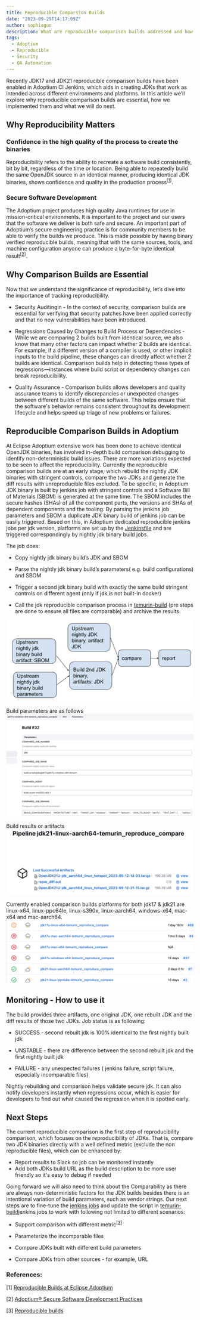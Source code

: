 ```yaml
---
title: Reproducible Comparsion Builds
date: "2023-09-29T14:17:09Z"
author: sophiaguo
description: What are reproducible comparison builds addressed and how are they implemented in Adoptium.
tags:
  - Adoptium
  - Reproducible
  - Security
  - QA Automation
---
```


Recently JDK17 and JDK21 reproducible comparison builds have been enabled in Adoptium CI Jenkins, which aids in creating JDKs that work as intended across different environments and platforms. In this article we’ll explore why reproducible comparison builds are essential, how we implemented them and what we will do next.

## Why Reproducibility Matters

### Confidence in the high quality of the process to create the binaries

Reproducibility refers to the ability to recreate a software build consistently, bit by bit, regardless of the time or location. Being able to repeatedly build the same OpenJDK source in an identical manner, producing identical JDK binaries, shows confidence and quality in the production process<sup>\[[1](https://adoptium.net/blog/2022/06/adoptium-reproducible-builds/)\]</sup>.

### Secure Software Development

The Adoptium project produces high quality Java runtimes for use in mission-critical environments. It is important to the project and our users that the software we deliver is both safe and secure. An important part of Adoptium’s secure engineering practice is for community members to be able to verify the builds we produce. This is made possible by having binary verified reproducible builds, meaning that with the same sources, tools, and machine configuration anyone can produce a byte-for-byte identical result<sup>\[[2](https://adoptium.net/docs/secure-software/)\]</sup>.

## Why Comparison Builds are Essential

Now that we understand the significance of reproducibility, let’s dive into the importance of tracking reproducibility.

- Security Auditingin - In the context of security, comparison builds are essential for verifying that security patches have been applied correctly and that no new vulnerabilities have been introduced.

- Regressions Caused by Changes to Build Process or Dependencies - While we are comparing 2 builds built from identical source, we also know that many other factors can impact whether 2 builds are identical. For example, if a different version of a compiler is used, or other implicit inputs to the build pipeline, these changes can directly affect whether 2 builds are identical. Comparison builds help in detecting these types of regressions—instances where build script or dependency changes can break reproducibility.

- Quality Assurance - Comparison builds allows developers and quality assurance teams to identify discrepancies or unexpected changes between different builds of the same software. This helps ensure that the software's behavior remains consistent throughout its development lifecycle and helps speed up triage of new problems or failures.

## Reproducible Comparison Builds in Adoptium

At Eclipse Adoptium extensive work has been done to achieve identical OpenJDK binaries, has involved in-depth build comparison debugging to identify non-deterministic build issues. There are more variations expected to be seen to affect the reproducibility.
Currently the reproducible comparison builds are at an early stage, which rebuild the nightly JDK binaries with stringent controls, compare the two JDKs and generate the diff results with unreproducible files excluded.
To be specific, in Adoptium JDK binary is built by jenkins job with stringent controls and a Software Bill of Materials (SBOM) is generated at the same time. The SBOM includes the secure hashes (SHAs) of all the component parts, the versions and SHAs of dependent components and the tooling. By parsing the jenkins job parameters and SBOM a duplicate JDK binary build of jenkins job can be easily triggered. Based on this, in Adoptium dedicated reproducible jenkins jobs per jdk version, platforms are set up by the [Jenkinsfile](https://github.com/adoptium/ci-jenkins-pipelines/blob/master/tools/reproduce_comparison/Jenkinsfile) and are triggered correspondingly by nightly jdk binary build jobs.

The job does:

- Copy nightly jdk binary build’s JDK and SBOM

- Parse the nightly jdk binary build’s parameters( e.g. build configurations) and SBOM

- Trigger a second jdk binary build with exactly the same build stringent controls on different agent (only if jdk is not built-in docker)

- Call the jdk reproducible comparison process in [temurin-build](https://github.com/adoptium/temurin-build/tree/master/tooling) (pre steps are done to ensure all files are comparable) and archive the results.

![Build flow](buildFlow.png)

Build parameters are as follows
![Build parameters](parameter.png)

Build results or artifacts
![Build results](result.png)

Currently enabled comparison builds platforms for both jdk17 & jdk21 are linux-x64, linux-ppc64le, linux-s390x, linux-aarch64, windows-x64, mac-x64 and mac-aarch64.
![Enabled builds](builds.png)

## Monitoring - How to use it

The build provides three artifacts, one original JDK, one rebuilt JDK and the diff results of those two JDKs. Job status is as following:

- SUCCESS - second rebuilt jdk is 100% identical to the first nightly built jdk

- UNSTABLE - there are difference between the second rebuilt jdk and the first nightly built jdk

- FAILURE - any unexpected failures ( jenkins failure, script failure, especially incomparable files)

Nightly rebuilding and comparison helps validate secure jdk. It can also notify developers instantly when regressions occur, which is easier for developers to find out what caused the regression when it is spotted early.

## Next Steps

The current reproducible comparison is the first step of reproducibility comparison, which focuses on the reproducibility of JDKs. That is, compare two JDK binaries directly with a well defined metric (exclude the non reproducible files), which can be enhanced by:

- Report results to Slack so job can be monitored instantly
- Add both JDKs build URL as the build description to be more user friendly so it's easy to debug if needed

Going forward we will also need to think about the Comparability as there are always non-deterministic factors for the JDK builds besides there is an intentional variation of build parameters, such as vendor strings. Our next steps are to fine-tune the [jenkins jobs](https://github.com/adoptium/ci-jenkins-pipelines/blob/master/tools/reproduce_comparison/Jenkinsfile) and update the script in [temurin-build](https://github.com/adoptium/temurin-build/tree/master/tooling)jenkins jobs to work with following not limited to different scenarios:

- Support comparison with different metric<sup>\[[3](https://reproducible-builds.org/citests/)\]</sup>

- Parameterize the incomparable files

- Compare JDKs built with different build parameters

- Compare JDKs from other sources - for example, URL

### References:

\[1\] [Reproducible Builds at Eclipse Adoptium](https://adoptium.net/blog/2022/06/adoptium-reproducible-builds/)

\[2\] [Adoptium® Secure Software Development Practices](https://adoptium.net/docs/secure-software/)

\[3\] [Reproducible builds](https://reproducible-builds.org/citests/)
